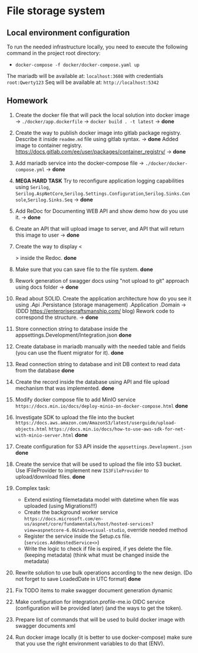 # File storage system

## Local environment configuration

To run the needed infrastructure locally, you need to execute the following command in the project root directory:
- `docker-compose -f docker/docker-compose.yaml up`

The mariadb will be available at: `localhost:3608` with credentials `root:Qwerty123`
Seq will be available at: `http://localhost:5342`


## Homework

1. Create the docker file that will pack the local solution into docker image -> `./docker/app.dockerfile` -> `docker build . -t latest`  -> **done**
2. Create the way to publish docker image into gitlab package registry. Describe it inside `readme.md` file  using gitlab syntax. -> **done**
Added image to container registry. https://docs.gitlab.com/ee/user/packages/container_registry/ -> **done**
3. Add mariadb service into the docker-compose file -> `./docker/docker-compose.yml` -> **done**
4. **MEGA HARD TASK** Try to reconfigure application logging capabilities using `Serilog`, `Serilog.AspNetCore`,`Serilog.Settings.Configuration`,`Serilog.Sinks.Console`,`Serilog.Sinks.Seq` -> **done**
5. Add ReDoc for Documenting WEB API and show demo how do you use it. -> **done**
6. Create an API that will upload image to server, and API that will return this image to user -> **done**
7. Create the way to display <<summary>> inside the Redoc. **done**
8. Make sure that you can save file to the file system. **done**
9. Rework generation of swagger docs using "not upload to git" approach using docs folder -> **done**
10. Read about SOLID. Create the application architecture how do you see it using .Api .Persistance (storage management) .Application .Domain -> (DDD https://enterprisecraftsmanship.com/ blog) Rework code to correspond the structure. -> **done**


11. Store connection string to database inside the appsettings.Development/Integration.json **done**
12. Create database in mariadb manually with the needed table and fields (you can use the fluent migrator for it). **done**
13. Read connection string to database and init DB context to read data from the database **done**
14. Create the record inside the database using API and file upload mechanism that was implemented. **done**
15. Modify docker compose file to add MinIO service `https://docs.min.io/docs/deploy-minio-on-docker-compose.html` **done**
16. Investigate SDK to upload the file into the bucket `https://docs.aws.amazon.com/AmazonS3/latest/userguide/upload-objects.html` `https://docs.min.io/docs/how-to-use-aws-sdk-for-net-with-minio-server.html` **done**
17. Create configuration for S3 API inside the `appsettings.Development.json` **done**
18. Create the service that will be used to upload the file into S3 bucket. Use IFileProvider to implement new `IS3FileProvider` to upload/download files. **done**
19. Complex task:
    * Extend existing filemetadata model with datetime when file was uploaded (using Migrations!!!)
    * Create the background worker service `https://docs.microsoft.com/en-us/aspnet/core/fundamentals/host/hosted-services?view=aspnetcore-6.0&tabs=visual-studio`, override needed method
    * Register the service inside the Setup.cs file.  (`services.AddHostedService<>`)
    * Write the logic to check if file is expired, if yes delete the file. (keeping metadata) (think what must be changed inside the metadata)
20. Rewrite solution to use bulk operations according to the new design. (Do not forget to save LoadedDate in UTC format) **done**
21. Fix TODO items to make swagger document generation dynamic 
22. Make configuration for integration.profile-me.io OIDC service (configuration will be provided later) (and the ways to get the token). 
23. Prepare list of commands that will be used to build docker image with swagger documents xml
24. Run docker image locally (it is better to use docker-compose) make sure that you use the right environment variables to do that (ENV).
